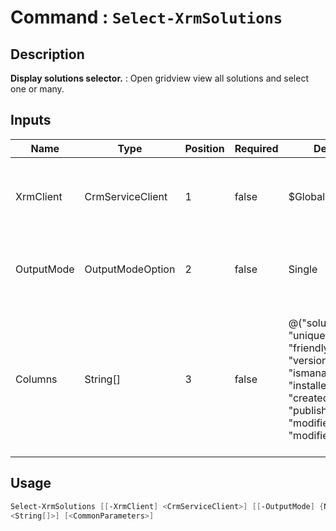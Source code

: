 ﻿# Command : `Select-XrmSolutions` 

## Description

**Display solutions selector.** : Open gridview view all solutions and select one or many.

## Inputs

Name|Type|Position|Required|Default|Description
----|----|--------|--------|-------|-----------
XrmClient|CrmServiceClient|1|false|$Global:XrmClient|Xrm connector initialized to target instance. Use latest one by default. (CrmServiceClient)
OutputMode|OutputModeOption|2|false|Single|Specify if selector should allow single or multiple items selection. (Default : Single)
Columns|String[]|3|false|@("solutionid", "uniquename", "friendlyname", "version", "ismanaged", "installedon", "createdby", "publisherid", "modifiedon", "modifiedby")|Specify expected columns to retrieve. (Default : id, uniquename, friendlyname, version, ismanaged, installedon, createdby, publisherid, modifiedon, modifiedby)


## Usage

```Powershell 
Select-XrmSolutions [[-XrmClient] <CrmServiceClient>] [[-OutputMode] {None | Single | Multiple}] [[-Columns] 
<String[]>] [<CommonParameters>]
``` 


